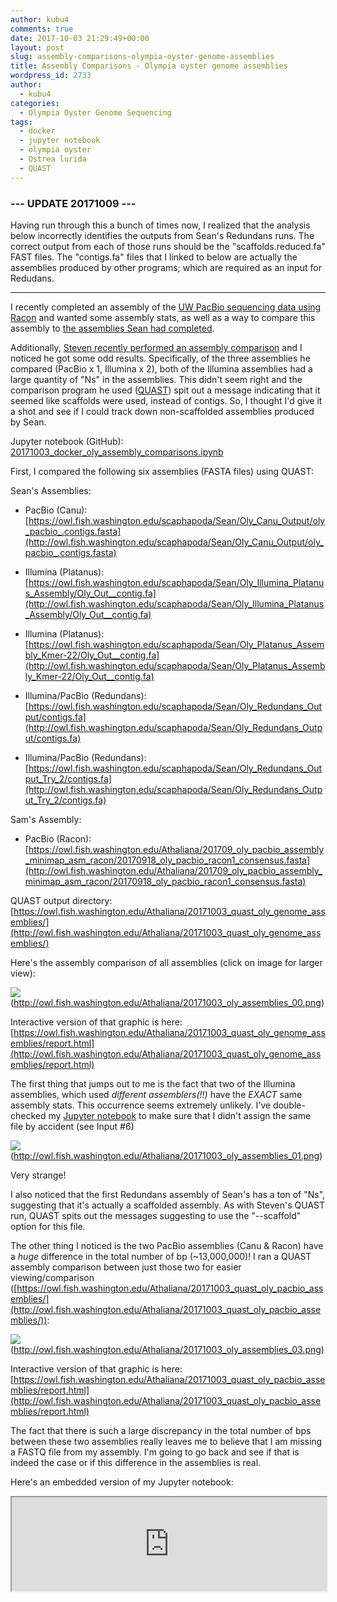 ```yaml
---
author: kubu4
comments: true
date: 2017-10-03 21:29:49+00:00
layout: post
slug: assembly-comparisons-olympia-oyster-genome-assemblies
title: Assembly Comparisons - Olympia oyster genome assemblies
wordpress_id: 2733
author:
  - kubu4
categories:
  - Olympia Oyster Genome Sequencing
tags:
  - docker
  - jupyter notebook
  - olympia oyster
  - Ostrea lurida
  - QUAST
---
```


### --- UPDATE 20171009 ---



Having run through this a bunch of times now, I realized that the analysis below incorrectly identifies the outputs from Sean's Redundans runs. The correct output from each of those runs should be the "scaffolds.reduced.fa" FAST files. The "contigs.fa" files that I linked to below are actually the assemblies produced by other programs; which are required as an input for Redudans.



* * *



I recently completed an assembly of the [UW PacBio sequencing data using Racon](2017/09/18/genome-assembly-olympia-oyster-pacbio-minimapminiasmracon-3.html) and wanted some assembly stats, as well as a way to compare this assembly to [the assemblies Sean had completed](2017/08/28/project-progress-olympia-oyster-genome-assemblies-by-sean-bennett.html).

Additionally, [Steven recently performed an assembly comparison](https://sr320.github.io/Quast-Oly/) and I noticed he got some odd results. Specifically, of the three assemblies he compared (PacBio x 1, Illumina x 2), both of the Illumina assemblies had a large quantity of "Ns" in the assemblies. This didn't seem right and the comparison program he used ([QUAST](http://quast.sourceforge.net/quast)) spit out a message indicating that it seemed like scaffolds were used, instead of contigs. So, I thought I'd give it a shot and see if I could track down non-scaffolded assemblies produced by Sean.

Jupyter notebook (GitHub): [20171003_docker_oly_assembly_comparisons.ipynb](https://github.com/sr320/LabDocs/blob/master/jupyter_nbs/sam/20171003_docker_oly_assembly_comparisons.ipynb)

First, I compared the following six assemblies (FASTA files) using QUAST:

Sean's Assemblies:





  * PacBio (Canu): [https://owl.fish.washington.edu/scaphapoda/Sean/Oly_Canu_Output/oly_pacbio_.contigs.fasta](http://owl.fish.washington.edu/scaphapoda/Sean/Oly_Canu_Output/oly_pacbio_.contigs.fasta)


  * Illumina (Platanus): [https://owl.fish.washington.edu/scaphapoda/Sean/Oly_Illumina_Platanus_Assembly/Oly_Out__contig.fa](http://owl.fish.washington.edu/scaphapoda/Sean/Oly_Illumina_Platanus_Assembly/Oly_Out__contig.fa)


  * Illumina (Platanus): [https://owl.fish.washington.edu/scaphapoda/Sean/Oly_Platanus_Assembly_Kmer-22/Oly_Out__contig.fa](http://owl.fish.washington.edu/scaphapoda/Sean/Oly_Platanus_Assembly_Kmer-22/Oly_Out__contig.fa)


  * Illumina/PacBio (Redundans): [https://owl.fish.washington.edu/scaphapoda/Sean/Oly_Redundans_Output/contigs.fa](http://owl.fish.washington.edu/scaphapoda/Sean/Oly_Redundans_Output/contigs.fa)


  * Illumina/PacBio (Redundans): [https://owl.fish.washington.edu/scaphapoda/Sean/Oly_Redundans_Output_Try_2/contigs.fa](http://owl.fish.washington.edu/scaphapoda/Sean/Oly_Redundans_Output_Try_2/contigs.fa)



Sam's Assembly:



  * PacBio (Racon): [https://owl.fish.washington.edu/Athaliana/201709_oly_pacbio_assembly_minimap_asm_racon/20170918_oly_pacbio_racon1_consensus.fasta](http://owl.fish.washington.edu/Athaliana/201709_oly_pacbio_assembly_minimap_asm_racon/20170918_oly_pacbio_racon1_consensus.fasta)



QUAST output directory: [https://owl.fish.washington.edu/Athaliana/20171003_quast_oly_genome_assemblies/](http://owl.fish.washington.edu/Athaliana/20171003_quast_oly_genome_assemblies/)

Here's the assembly comparison of all assemblies (click on image for larger view):

![](https://owl.fish.washington.edu/Athaliana/20171003_oly_assemblies_00.png)(http://owl.fish.washington.edu/Athaliana/20171003_oly_assemblies_00.png)

Interactive version of that graphic is here: [https://owl.fish.washington.edu/Athaliana/20171003_quast_oly_genome_assemblies/report.html](http://owl.fish.washington.edu/Athaliana/20171003_quast_oly_genome_assemblies/report.html)

The first thing that jumps out to me is the fact that two of the Illumina assemblies, which used _different assemblers(!!)_ have the _EXACT_ same assembly stats. This occurrence seems extremely unlikely. I've double-checked my [Jupyter notebook](https://github.com/sr320/LabDocs/blob/master/jupyter_nbs/sam/20171003_docker_oly_assembly_comparisons.ipynb) to make sure that I didn't assign the same file by accident (see Input #6)

![](https://owl.fish.washington.edu/Athaliana/20171003_oly_assemblies_01.png)(http://owl.fish.washington.edu/Athaliana/20171003_oly_assemblies_01.png)

Very strange!

I also noticed that the first Redundans assembly of Sean's has a ton of "Ns", suggesting that it's actually a scaffolded assembly. As with Steven's QUAST run, QUAST spits out the messages suggesting to use the "--scaffold" option for this file.

The other thing I noticed is the two PacBio assemblies (Canu & Racon) have a _huge_ difference in the total number of bp (~13,000,000)! I ran a QUAST assembly comparison between just those two for easier viewing/comparison ([https://owl.fish.washington.edu/Athaliana/20171003_quast_oly_pacbio_assemblies/](http://owl.fish.washington.edu/Athaliana/20171003_quast_oly_pacbio_assemblies/)):

![](https://owl.fish.washington.edu/Athaliana/20171003_oly_assemblies_03.png)(http://owl.fish.washington.edu/Athaliana/20171003_oly_assemblies_03.png)

Interactive version of that graphic is here: [https://owl.fish.washington.edu/Athaliana/20171003_quast_oly_pacbio_assemblies/report.html](http://owl.fish.washington.edu/Athaliana/20171003_quast_oly_pacbio_assemblies/report.html)

The fact that there is such a large discrepancy in the total number of bps between these two assemblies really leaves me to believe that I am missing a FASTQ file from my assembly. I'm going to go back and see if that is indeed the case or if this difference in the assemblies is real.

Here's an embedded version of my Jupyter notebook:

<iframe src="https://nbviewer.jupyter.org/github/sr320/LabDocs/blob/master/jupyter_nbs/sam/20171003_docker_oly_assembly_comparisons.ipynb" width="100%" same_height_as="window" scrolling="yes"></iframe>
